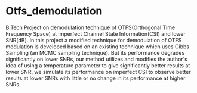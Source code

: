 # Otfs_demodulation
B.Tech Project on demodulation technique of OTFS(Orthogonal Time Frequency Space) at imperfect Channel State Information(CSI) and lower SNR(dB).
In this project a modified technique for demodulation of OTFS modulation is developed based on an existing technique which uses Gibbs Sampling (an MCMC sampling technique). But its performance degrades significantly on  lower SNRs, our method utilizes and modifies the author's idea of using a temperature parameter to give significantly better results at lower SNR, we simulate its performance on imperfect CSI to observe better results at lower SNRs with little or no change in its performance at higher SNRs.
